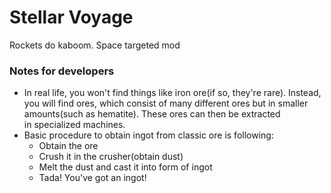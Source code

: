 # Stellar Voyage
Rockets do kaboom.
Space targeted mod

### Notes for developers
- In real life, you won't find things like iron ore(if so, they're rare). Instead, you will find ores, 
  which consist of many different ores but in smaller amounts(such as hematite). These ores can then be extracted<br>
  in specialized machines.
- Basic procedure to obtain ingot from classic ore is following:
  - Obtain the ore
  - Crush it in the crusher(obtain dust)
  - Melt the dust and cast it into form of ingot
  - Tada! You've got an ingot!